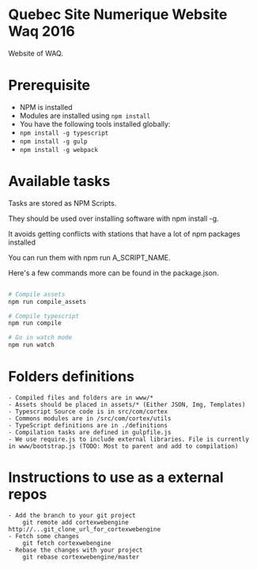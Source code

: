 Quebec Site Numerique Website Waq 2016
========================

Website of WAQ.

# Prerequisite

- NPM is installed
- Modules are installed using ``npm install``
- You have the following tools installed globally:
- ``npm install -g typescript``
- ``npm install -g gulp``
- ``npm install -g webpack``

# Available tasks

Tasks are stored as NPM Scripts.

They should be used over installing software with npm install -g.

It avoids getting conflicts with stations that have a lot of npm packages installed

You can run them with npm run A_SCRIPT_NAME.

Here's a few commands more can be found in the package.json.

```bash

# Compile assets
npm run compile_assets

# Compile typescript
npm run compile

# Go in watch mode
npm run watch

```

# Folders definitions
	- Compiled files and folders are in www/*
	- Assets should be placed in assets/* (Either JSON, Img, Templates)
	- Typescript Source code is in src/com/cortex
	- Commons modules are in /src/com/cortex/utils
	- TypeScript definitions are in ./definitions
	- Compilation tasks are defined in gulpfile.js
	- We use require.js to include external libraries. File is currently in www/bootstrap.js (TODO: Most to parent and add to compilation)

# Instructions to use as a external repos
	- Add the branch to your git project
		git remote add cortexwebengine http://...git_clone_url_for_cortexwebengine
	- Fetch some changes
		git fetch cortexwebengine
	- Rebase the changes with your project
		git rebase cortexwebengine/master

